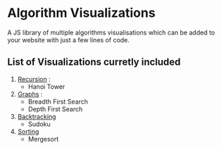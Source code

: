 # Algorithm Visualizations

A JS library of multiple algorithms visualisations which can be added to your website with just a few lines of code. 

## List of Visualizations curretly included
1. [Recursion](https://paprajapati9.github.io/pp-algo-viz/recursion/test.html) : 
    * Hanoi Tower
2. [Graphs](https://paprajapati9.github.io/pp-algo-viz/graphs/test.html) : 
    * Breadth First Search
    * Depth First Search
3. [Backtracking](https://paprajapati9.github.io/pp-algo-viz/backtracking/test.html)
    * Sudoku
4. [Sorting](https://paprajapati9.github.io/pp-algo-viz/sorting/test.html)
    * Mergesort
